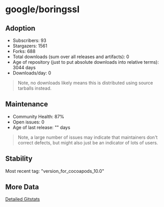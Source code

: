 # google/boringssl

## Adoption

- Subscribers: 93
- Stargazers: 1561
- Forks: 688
- Total downloads (sum over all releases and artifacts): 0
- Age of repository (just to put absolute downloads into relative terms): 3044 days
- Downloads/day: 0

> Note, no downloads likely means this is distributed using source tarballs instead.

## Maintenance

- Community Health: 87%
- Open issues: 0
- Age of last release: "<No Releases>" days

> Note, a large number of issues may indicate that maintainers don't correct defects, but might also
> just be an indicator of lots of users.

## Stability

Most recent tag: "version_for_cocoapods_10.0"

## More Data

[Detailed Gitstats](/bazel-catalog/gitstats/google/boringssl)

